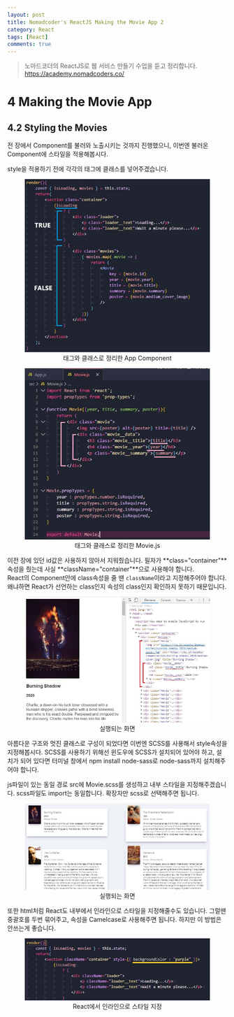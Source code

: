 ```yaml
---
layout: post
title: Nomadcoder's ReactJS Making the Movie App 2
category: React
tags: [React]
comments: true
---
```


> 노마드코더의 ReactJS로 웹 서비스 만들기 수업을 듣고 정리합니다. <https://academy.nomadcoders.co/>

# 4 Making the Movie App

## 4.2 Styling the Movies

전 장에서 Component를 불러와 노출시키는 것까지 진행했으니, 이번엔 불러온 Component에 스타일을 적용해봅시다. 

style을 적용하기 전에 각각의 태그에 클래스를 넣어주겠습니다.

<center>
<figure>
<img src="/assets/post-img/react/nomad_react_5-10.jpg" alt="">
<figcaption>태그와 클래스로 정리한 App Component</figcaption>
</figure>
</center>

<center>
<figure>
<img src="/assets/post-img/react/nomad_react_5-11.jpg" alt="">
<figcaption>태그와 클래스로 정리한 Movie.js</figcaption>
</figure>
</center>

이전 장에 있던 id값은 사용하지 않아서 지워줬습니다. 필자가 **class="container"**속성을 줬는데 사실 **className="container"**으로 사용해야 합니다.  
React의 Component안에 class속성을 줄 땐 `className`이라고 지정해주어야 합니다.  
왜냐하면 React가 선언하는 class인지 속성의 class인지 확인하지 못하기 때문입니다. 

<center>
<figure>
<img src="/assets/post-img/react/nomad_react_5-12.jpg" alt="">
<figcaption>실행되는 화면</figcaption>
</figure>
</center>

아름다운 구조와 멋진 클래스로 구성이 되었다면 이번엔 SCSS를 사용해서 style속성을 지정해봅시다. SCSS를 사용하기 위해선 윈도우에 SCSS가 설치되어 있어야 하고, 설치가 되어 있다면 터미널 창에서 npm install node-sass로 node-sass까지 설치해주어야 합니다.

js파일이 있는 동일 경로 src에 Movie.scss를 생성하고 내부 스타일을 지정해주겠습니다.
scss파일도 import는 동일합니다. 확장자만 scss로 선택해주면 됩니다.

<center>
<figure>
<img src="/assets/post-img/react/nomad_react_5-13.jpg" alt="">
<figcaption>실행되는 화면</figcaption>
</figure>
</center>

또한 html처럼 React도 내부에서 인라인으로 스타일을 지정해줄수도 있습니다. 그럴땐 중괄호를 두번 묶어주고, 속성을 Camelcase로 사용해주면 됩니다. 하지만 이 방법은 안쓰는게 좋습니다.

<center>
<figure>
<img src="/assets/post-img/react/nomad_react_5-14.jpg" alt="">
<figcaption>React에서 인라인으로 스타일 지정</figcaption>
</figure>
</center>










